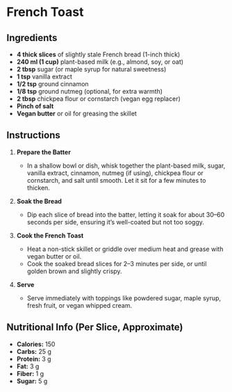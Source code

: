 # French Toast

## Ingredients
- **4 thick slices** of slightly stale French bread (1-inch thick)
- **240 ml (1 cup)** plant-based milk (e.g., almond, soy, or oat) 
- **2 tbsp** sugar (or maple syrup for natural sweetness)
- **1 tsp** vanilla extract
- **1/2 tsp** ground cinnamon
- **1/8 tsp** ground nutmeg (optional, for extra warmth)
- **2 tbsp** chickpea flour or cornstarch (vegan egg replacer)
- **Pinch of salt**
- **Vegan butter** or oil for greasing the skillet

## Instructions
1. **Prepare the Batter**  
   - In a shallow bowl or dish, whisk together the plant-based milk, sugar, vanilla extract, cinnamon, nutmeg (if using), chickpea flour or cornstarch, and salt until smooth. Let it sit for a few minutes to thicken.

2. **Soak the Bread**  
   - Dip each slice of bread into the batter, letting it soak for about 30–60 seconds per side, ensuring it’s well-coated but not too soggy.

3. **Cook the French Toast**  
   - Heat a non-stick skillet or griddle over medium heat and grease with vegan butter or oil.  
   - Cook the soaked bread slices for 2–3 minutes per side, or until golden brown and slightly crispy.

4. **Serve**  
   - Serve immediately with toppings like powdered sugar, maple syrup, fresh fruit, or vegan whipped cream.

## Nutritional Info (Per Slice, Approximate)
- **Calories:** 150  
- **Carbs:** 25 g  
- **Protein:** 3 g  
- **Fat:** 3 g  
- **Fiber:** 1 g  
- **Sugar:** 5 g